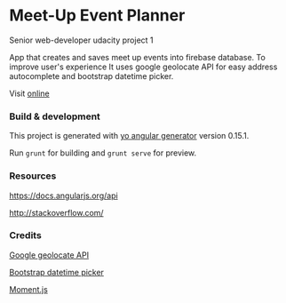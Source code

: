 # Meet-Up Event Planner
Senior web-developer udacity project 1

App that creates and saves meet up events into firebase database.
To improve user's experience It uses google geolocate API for easy address autocomplete and bootstrap datetime picker.

Visit [online](http://webenhanced.co.uk/event-planner/)

### Build & development

This project is generated with [yo angular generator](https://github.com/yeoman/generator-angular)
version 0.15.1.

Run `grunt` for building and `grunt serve` for preview.


### Resources

https://docs.angularjs.org/api

http://stackoverflow.com/

### Credits
[Google geolocate API](https://developers.google.com/maps/documentation/geolocation/intro)

[Bootstrap datetime picker](https://github.com/smalot/bootstrap-datetimepicker)

[Moment.js](http://momentjs.com/)
